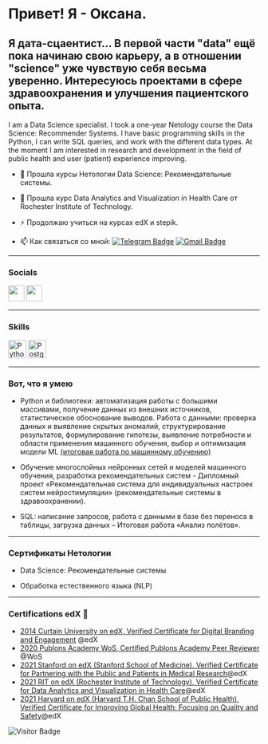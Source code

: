 Привет! Я - Оксана.
====================================

Я дата-сцаентист... В первой части "data" ещё пока начинаю свою карьеру, а в отношении "science" уже чувствую себя весьма уверенно. Интересуюсь проектами в сфере здравоохранения и улучшения пациентского опыта. 
--------------

I am a Data Science specialist. I took a one-year Netology course the Data Science: Recommender Systems. I have basic programming skills in the Python, I can write SQL queries, and work with the different data types. At the moment I am interested in research and development in the field of public health and user (patient) experience improving.

- :telescope: Прошла курсы Нетологии Data Science: Рекомендательные системы. 

- :seedling: Прошла курс Data Analytics and Visualization in Health Care от Rochester Institute of Technology.

- :zap: Продолжаю учиться на курсах edX и stepik.

- :mailbox: Как связаться со мной: [![Telegram Badge](https://img.shields.io/badge/-ozabelina-blue?style=flat&logo=Telegram&logoColor=white)](https://t.me/ozabelina) [![Gmail Badge](https://img.shields.io/badge/-Gmail-red?style=flat&logo=Gmail&logoColor=white)](mailto:ksenz2001@gmail.com)

---

### Socials

<p align="left"> <a href="https://www.github.com/ksenz2001" target="_blank" rel="noreferrer"><img src="https://raw.githubusercontent.com/danielcranney/readme-generator/main/public/icons/socials/github.svg" width="32" height="32" /></a> <a href="https://www.linkedin.com/in/oxana-zabelina-a4105a13" target="_blank" rel="noreferrer"><img src="https://raw.githubusercontent.com/danielcranney/readme-generator/main/public/icons/socials/linkedin.svg" width="32" height="32" /></a></p>

---

### Skills

<p align="left">
<a href="https://www.python.org/" target="_blank" rel="noreferrer"><img src="https://raw.githubusercontent.com/danielcranney/readme-generator/main/public/icons/skills/python-colored.svg" width="36" height="36" alt="Python" /></a>
<a href="https://www.postgresql.org/" target="_blank" rel="noreferrer"><img src="https://raw.githubusercontent.com/danielcranney/readme-generator/main/public/icons/skills/postgresql-colored.svg" width="36" height="36" alt="PostgreSQL" /></a>
</p>

---

### Вот, что я умею

- Python и библиотеки: автоматизация работы с большими массивами, получение данных из внешних источников, статистическое обоснование выводов. Работа с данными: проверка данных и выявление скрытых аномалий, структурирование результатов, формулирование гипотезы, выявление потребности и области применения машинного обучения, выбор и оптимизация модели ML [(итоговая работа по машинному обучению)](https://github.com/ksenz2001/ksenz2001/blob/64a97687d18f118a86d3384b42ee7138c0c35e7e/ML.ipynb)

- Обучение многослойных нейронных сетей и моделей машинного обучения, разработка рекомендательных систем - Дипломный проект «Рекомендательная система для индивидуальных настроек систем нейростимуляции» (рекомендательные системы в здравоохранении). 

- SQL: написание запросов, работа с данными в базе без переноса в таблицы, загрузка данных – Итоговая работа «Анализ полётов».

---

### Сертификаты Нетологии

- Data Science: Рекомендательные системы 

- Обработка естественного языка (NLP)

---

### Certifications edX 📜

- [2014 Curtain University on edX, Verified Certificate for Digital Branding and Engagement](https://courses.edx.org/certificates/9768e28390b44ab0b4d82f13fa954a6c?_gl=1*1m7c790*_ga*NjgzMjExNTc1LjE2ODE3NjIyNDA.*_ga_D3KS4KMDT0*MTY4MjI3NDE5OC41LjEuMTY4MjI3NDMxMi4wLjAuMA) @edX
- [2020 Publons Academy WoS, Certified Publons Academy Peer Reviewer ](https://github.com/ksenz2001/documents/blob/95a82c1ed873040430f653cb37c330d807715d31/Publons%20Academy%20Graduation%20Certificate.pdf) @WoS
- [2021 Stanford on edX (Stanford School of Medicine), Verified Certificate for Partnering with the Public and Patients in Medical Research](https://courses.edx.org/certificates/01e830d7be014bfda6849f7600fd31e7?_gl=1*6huae9*_ga*NjgzMjExNTc1LjE2ODE3NjIyNDA.*_ga_D3KS4KMDT0*MTY4MjM1NzYxMS45LjAuMTY4MjM1NzYxMS4wLjAuMA)@edX
- [2021 RIT on edX (Rochester Institute of Technology), Verified Certificate for Data Analytics and Visualization in Health Care](https://courses.edx.org/certificates/856a1688387c4ea78a2cb094f9c9b1f2?_gl=1*klh21a*_ga*NjgzMjExNTc1LjE2ODE3NjIyNDA.*_ga_D3KS4KMDT0*MTY4MjM1NzYxMS45LjEuMTY4MjM1NzY0NS4wLjAuMA)@edX 
- [2021 Harvard on edX (Harvard T.H. Chan School of Public Health), Verified Certificate for Improving Global Health: Focusing on Quality and Safety](https://courses.edx.org/certificates/c75c334f4f9e44538e43e63fb2ee166d?_gl=1*wwqz7v*_ga*NjgzMjExNTc1LjE2ODE3NjIyNDA.*_ga_D3KS4KMDT0*MTY4MjI4MzUxMC42LjEuMTY4MjI4MzUyOC4wLjAuMA)@edX

![Visitor Badge](https://visitor-badge.laobi.icu/badge?page_id=ksenz2001)
